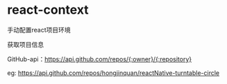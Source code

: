 # react-context
手动配置react项目环境

获取项目信息

GitHub-api：https://api.github.com/repos/{:owner}/{:repository}

eg: https://api.github.com/repos/hongjinquan/reactNative-turntable-circle
